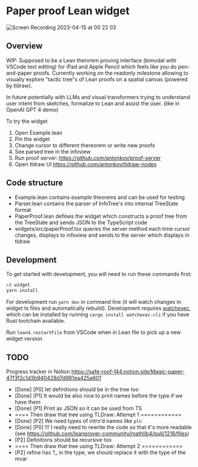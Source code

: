 # Paper proof Lean widget

![Screen Recording 2023-04-15 at 00 22 03](https://user-images.githubusercontent.com/2538570/232170163-3ef1def1-932d-4f4e-ad0e-ffaaffead01a.gif)

## Overview

WIP: Supposed to be a Lean therorem proving interface (bimodal with VSCode text editing) for iPad and Apple Pencil which feels like you do pen-and-paper proofs.
Currently working on the readonly milestone allowing to visually explore "tactic tree"s of Lean proofs on a spatial canvas (powered by tldraw).

In future potentially with LLMs and visual transformers trying to understand user intent from sketches, formalize to Lean and assist the user. (like in OpenAI GPT 4 demo)

To try the widget

1. Open Example.lean
2. Pin the widget
3. Change cursor to different thereorem or write new proofs
4. See parsed tree in the infoview
5. Run proof server: https://github.com/antonkov/proof-server
6. Open tldraw UI https://github.com/antonkov/tldraw-nodes

## Code structure

- Example.lean contains example theorems and can be used for testing
- Parser.lean contains the parser of InfoTree's into internal TreeState format
- PaperProof.lean defines the widget which constructs a proof tree from the TreeState and sends JSON to the TypeScript code
- widgets/src/paperProof.tsx queries the server method each time cursor changes, displays to infoview and sends to the server which displays in tldraw

## Development

To get started with development, you will need to run these commands first:

```bash
cd widget
yarn install
```

For development run `yarn dev` in command line (it will watch changes in widget ts files and automatically rebuild). Development requires [watchexec](https://watchexec.github.io/), which can be installed by running `cargo install watchexec-cli` if you have Rust toolchain available.

Run `lean4.restartFile` from VSCode when in Lean file to pick up a new widget version.

## TODO

Progress tracker in Notion https://safe-roof-f44.notion.site/Magic-paper-47f3f2c1d3b940428d7d981ea425a601

- [Done] [P0] let definitions should be in the tree too
- [Done] [P1] It would be also nice to print names before the type if we have them
- [Done] [P1] Print as JSON so it can be used from TS
- ==== Then draw that tree using TLDraw: Attempt 1 ============
- [Done] [P2] We need types of intro'd names like `pln`
- [Done] [P0] !!! I really need to rewrite the code so that it's more readable (see https://github.com/leanprover-community/mathlib4/pull/1218/files)
- [P2] Definitions should be recursive too
- ==== Then draw that tree using TLDraw: Attempt 2 ============
- [P2] refine has ?\_ in the type, we should replace it with the type of the mvar
